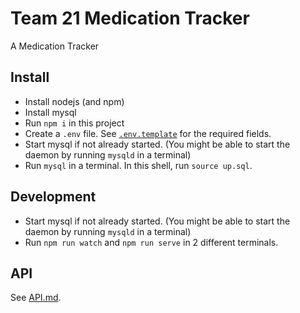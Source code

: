 # Team 21 Medication Tracker
A Medication Tracker

## Install
 * Install nodejs (and npm)
 * Install mysql
 * Run `npm i` in this project
 * Create a `.env` file. See [`.env.template`](.env.template) for the required fields.
 * Start mysql if not already started. (You might be able to start the daemon by running `mysqld` in a terminal)
 * Run `mysql` in a terminal. In this shell, run `source up.sql`.
 
## Development
 * Start mysql if not already started. (You might be able to start the daemon by running `mysqld` in a terminal)
 * Run `npm run watch` and `npm run serve` in 2 different terminals.
 
## API
See [API.md](API.md).